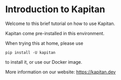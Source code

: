 # Introduction to Kapitan

Welcome to this brief tutorial on how to use Kapitan.

Kapitan come pre-installed in this environment.

When trying this at home, please use 

```
pip install -U kapitan
``` 

to install it, or use our Docker image.

More information on our website: https://kapitan.dev
